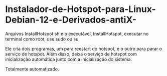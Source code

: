 # Instalador-de-Hotspot-para-Linux-Debian-12-e-Derivados-antiX-

Arquivos InstallHotspot.sh e o executável, InstallHotspot, executar no terminal como root, use sudo ou su.

Ele cria dois programas, um para reestart do hotspot, e o outro para parar o serviço de hotspot. Além disso, deixa o 
serviço de hotspot com inicialização automática junto com a inicialização do sistema.

Totalmente automatizado.
